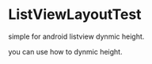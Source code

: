 # ListViewLayoutTest
simple for android listview dynmic height.


you can use how to dynmic height.
